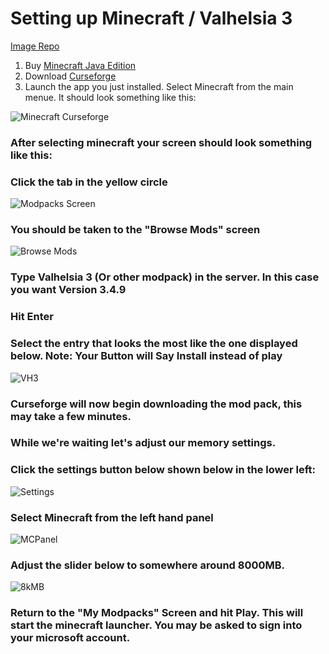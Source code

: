 # Setting up Minecraft / Valhelsia 3
[Image Repo](https://imgur.com/a/TP0vpXA)

1. Buy [Minecraft Java Edition](https://www.minecraft.net/en-us/store/minecraft-java-edition)
2. Download [Curseforge](https://download.overwolf.com/install/Download?&PartnerId=4047)
3. Launch the app you just installed. Select Minecraft from the main menue. It should look something like this: <br>


![Minecraft Curseforge](https://imgur.com/a1Qr6X7.png)

### After selecting minecraft your screen should look something like this:
### Click the tab in the yellow circle
![Modpacks Screen](https://imgur.com/EZD3nkl.png)

### You should be taken to the "Browse Mods" screen
![Browse Mods](https://i.imgur.com/qQgDK4X.png)

### Type Valhelsia 3 (Or other modpack) in the server. In this case you want Version 3.4.9
### Hit Enter
### Select the entry that looks the most like the one displayed below. Note: Your Button will Say Install instead of play
![VH3](https://i.imgur.com/1TFozIa.png)


### Curseforge will now begin downloading the mod pack, this may take a few minutes. 
### While we're waiting let's adjust our memory settings. 
### Click the settings button below shown below in the lower left:
![Settings](https://i.imgur.com/pfa5X1r.png)

### Select Minecraft from the left hand panel
![MCPanel](https://imgur.com/8NYfgTO.png)

### Adjust the slider below to somewhere around 8000MB.
![8kMB](https://i.imgur.com/xlg35zD.png)

### Return to the "My Modpacks" Screen and hit Play. This will start the minecraft launcher. You may be asked to sign into your microsoft account.


